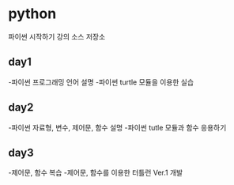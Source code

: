 ﻿# python
파이썬 시작하기 강의 소스 저장소

## day1
-파이썬 프로그래밍 언어 설명
-파이썬 turtle 모듈을 이용한 실습

## day2
-파이썬 자료형, 변수, 제어문, 함수 설명
-파이썬 tutle 모듈과 함수 응용하기

## day3
-제어문, 함수 복습
-제어문, 함수를 이용한 터틀런 Ver.1 개발
